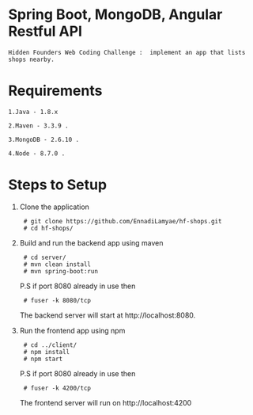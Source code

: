 # Spring Boot, MongoDB, Angular Restful API

	Hidden Founders Web Coding Challenge :  implement an app that lists shops nearby.
	
# Requirements

	1.Java - 1.8.x

	2.Maven - 3.3.9 .

	3.MongoDB - 2.6.10 .

	4.Node - 8.7.0 .

# Steps to Setup

1. Clone the application

		# git clone https://github.com/EnnadiLamyae/hf-shops.git
		# cd hf-shops/
		
2. Build and run the backend app using maven
		
		# cd server/ 
		# mvn clean install
		# mvn spring-boot:run

	P.S if port 8080 already in use then 

		# fuser -k 8080/tcp

	The backend server will start at http://localhost:8080.
	
3. Run the frontend app using npm
	
		# cd ../client/
		# npm install
		# npm start
	
	P.S if port 8080 already in use then 

		# fuser -k 4200/tcp
		
	The frontend server will run on http://localhost:4200
	

